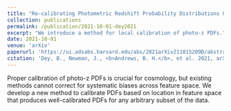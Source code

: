 ```yaml
---
title: "Re-calibrating Photometric Redshift Probability Distributions Using Feature-space Regression"
collection: publications
permalink: /publication/2021-10-01-dey2021
excerpt: "We introduce a method for local calibration of photo-z PDFs."
date: 2021-10-01
venue: 'arXiv'
paperurl: 'https://ui.adsabs.harvard.edu/abs/2021arXiv211015209D/abstract'
citation: 'Dey, B., Newman, J., <b>Andrews, B. H.</b>, et al. 2021, arXiv:2110.15209.'
---
```

Proper calibration of photo-z PDFs is crucial for cosmology, but existing methods cannot correct for systematic biases across feature space. We develop a new method to calibrate PDFs based on location in feature space that produces well-calibrated PDFs for any arbitrary subset of the data.
